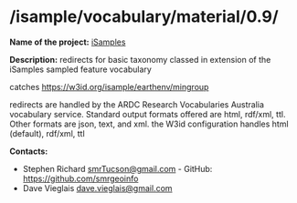 
# /isample/vocabulary/material/0.9/

**Name of the project:** [iSamples](https://isamplesorg.github.io/home/)

**Description:** redirects for basic taxonomy classed in extension of the iSamples sampled feature vocabulary

catches https://w3id.org/isample/earthenv/mingroup

redirects are handled by the ARDC Research Vocabularies Australia vocabulary service.  Standard output formats offered are html, rdf/xml, ttl. Other formats are json, text, and xml. the W3id configuration handles html (default), rdf/xml, ttl

**Contacts:**
* Stephen Richard <smrTucson@gmail.com> - GitHub: https://github.com/smrgeoinfo
* Dave Vieglais <dave.vieglais@gmail.com>  